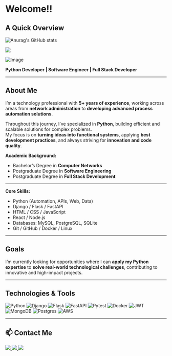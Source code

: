 # Welcome!!

## A Quick Overview

![Anurag's GitHub stats](https://github-readme-stats.vercel.app/api?username=jefersonalmeidah&show_icons=true&theme=radical)

![](https://github-readme-stats.vercel.app/api/top-langs/?username=jefersonalmeidah&layout=compact&langs_count=7&theme=radical)

![Image](https://github.com/user-attachments/assets/702c22b8-8235-47c4-af1d-0b695f108c8e)

**Python Developer | Software Engineer | Full Stack Developer**

---

## About Me

I’m a technology professional with **5+ years of experience**, working across areas from **network administration** to **developing advanced process automation solutions**.  

Throughout this journey, I’ve specialized in **Python**, building efficient and scalable solutions for complex problems.  
My focus is on **turning ideas into functional systems**, applying **best development practices**, and always striving for **innovation and code quality**.  

**Academic Background:**
- Bachelor’s Degree in **Computer Networks**
- Postgraduate Degree in **Software Engineering**
- Postgraduate Degree in **Full Stack Development**

---

**Core Skills:**
- Python (Automation, APIs, Web, Data)
- Django / Flask / FastAPI  
- HTML / CSS / JavaScript  
- React / Node.js  
- Databases: MySQL, PostgreSQL, SQLite  
- Git / GitHub / Docker / Linux  

---

## Goals

I’m currently looking for opportunities where I can **apply my Python expertise** to **solve real-world technological challenges**, contributing to innovative and high-impact projects.  

---

## Technologies & Tools
![Python](https://img.shields.io/badge/python-3670A0?style=for-the-badge&logo=python&logoColor=ffdd54) 
![Django](https://img.shields.io/badge/Django-092E20?style=for-the-badge&logo=django&logoColor=white)
![Flask](https://img.shields.io/badge/flask-%23000.svg?style=for-the-badge&logo=flask&logoColor=white)
![FastAPI](https://img.shields.io/badge/FastAPI-005571?style=for-the-badge&logo=fastapi) 
![Pytest](https://img.shields.io/badge/pytest-%23ffffff.svg?style=for-the-badge&logo=pytest&logoColor=2f9fe3) 
![Docker](https://img.shields.io/badge/docker-%230db7ed.svg?style=for-the-badge&logo=docker&logoColor=white) 
![JWT](https://img.shields.io/badge/JWT-black?style=for-the-badge&logo=JSON%20web%20tokens) 
![MongoDB](https://img.shields.io/badge/MongoDB-%234ea94b.svg?style=for-the-badge&logo=mongodb&logoColor=white) 
![Postgres](https://img.shields.io/badge/postgres-%23316192.svg?style=for-the-badge&logo=postgresql&logoColor=white)
![AWS](https://img.shields.io/badge/AWS-232F3E?style=for-the-badge&logo=amazon-aws&logoColor=FF9900)



---

## 📫 Contact Me
<p align="left">
  <a href="https://www.linkedin.com/in/jefersonalmeidah/" target="_blank">
    <img src="https://img.shields.io/badge/LinkedIn-0077B5?style=for-the-badge&logo=linkedin&logoColor=white" />
  </a>
  <a href="mailto:jefersonalmeidah@gmail.com">
    <img src="https://img.shields.io/badge/Gmail-D14836?style=for-the-badge&logo=gmail&logoColor=white" />
  </a>
  <a href="https://github.com/jefersonalmeidah">
    <img src="https://img.shields.io/badge/GitHub-100000?style=for-the-badge&logo=github&logoColor=white" />
  </a>
</p>
